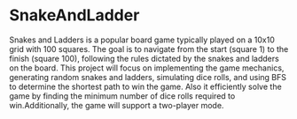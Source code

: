 # SnakeAndLadder

Snakes and Ladders is a popular board game typically played on a 10x10 grid with 100 squares. The goal is to navigate from the start (square 1) to the finish (square 100), following the rules dictated by the snakes and ladders on the board. This project will focus on implementing the game mechanics, generating random snakes and ladders, simulating dice rolls, and using BFS to determine the shortest path to win the game. Also it efficiently solve the game by finding the minimum number of dice rolls required to win.Additionally, the game will support a two-player mode.

